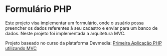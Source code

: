 # Formulário PHP

Este projeto visa implementar um formulário, onde o usuário possa preencher os dados referentes à seu cadastro e enviar para um banco de dados. Neste projeto foi implementada a arquitetura MVC.

Projeto baseado no curso da plataforma Devmedia: [Primeira Aplicação PHP utilizando MVC](https://www.devmedia.com.br/curso/primeira-aplicacao-php-utilizando-mvc/2020)
